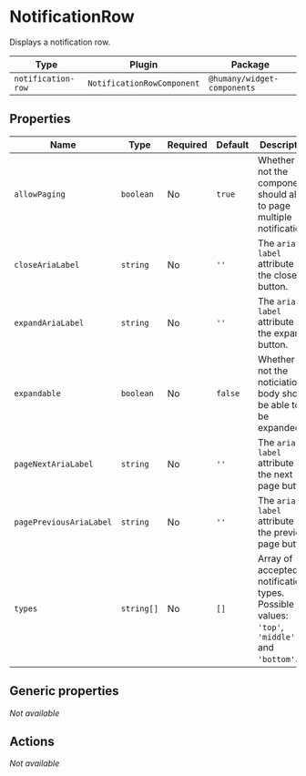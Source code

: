 # NotificationRow

Displays a notification row.

| Type               | Plugin                     | Package                     |
| ------------------ | -------------------------- | --------------------------- |
| `notification-row` | `NotificationRowComponent` | `@humany/widget-components` |

## Properties

| Name                    | Type       | Required | Default | Description                                                                                |
| ----------------------- | ---------- | -------- | ------- | ------------------------------------------------------------------------------------------ |
| `allowPaging`           | `boolean`  | No       | `true`  | Whether or not the component should allow to page multiple notifications.                  |
| `closeAriaLabel`        | `string`   | No       | `''`    | The `aria-label` attribute for the close button.                                           |
| `expandAriaLabel`       | `string`   | No       | `''`    | The `aria-label` attribute for the expand button.                                          |
| `expandable`            | `boolean`  | No       | `false` | Whether or not the noticiation body should be able to be expanded.                         |
| `pageNextAriaLabel`     | `string`   | No       | `''`    | The `aria-label` attribute for the next page button.                                       |
| `pagePreviousAriaLabel` | `string`   | No       | `''`    | The `aria-label` attribute for the previous page button.                                   |
| `types`                 | `string[]` | No       | `[]`    | Array of accepted notification types. Possible values: `'top'`, `'middle'` and `'bottom'`. |

## Generic properties

_Not available_

## Actions

_Not available_
